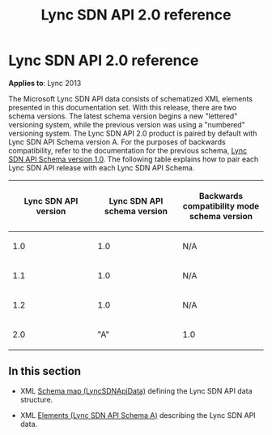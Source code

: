 ﻿---
title: Lync SDN API 2.0 reference
TOCTitle: Lync SDN API 2.0 reference
ms:assetid: bf0da430-0043-29be-a002-308827b8d93e
ms:mtpsurl: https://msdn.microsoft.com/en-us/library/Dn387070(v=office.15)
ms:contentKeyID: 56685841
ms.date: 07/24/2014
mtps_version: v=office.15
---

# Lync SDN API 2.0 reference

**Applies to**: Lync 2013

The Microsoft Lync SDN API data consists of schematized XML elements presented in this documentation set. With this release, there are two schema versions. The latest schema version begins a new "lettered" versioning system, while the previous version was using a "numbered" versioning system. The Lync SDN API 2.0 product is paired by default with Lync SDN API Schema version A. For the purposes of backwards compatibility, refer to the documentation for the previous schema, [Lync SDN API Schema version 1.0](lync-software-defined-networking-api-2-0.md). The following table explains how to pair each Lync SDN API release with each Lync SDN API Schema.

<table>
<colgroup>
<col style="width: 33%" />
<col style="width: 33%" />
<col style="width: 33%" />
</colgroup>
<thead>
<tr class="header">
<th><p>Lync SDN API version</p></th>
<th><p>Lync SDN API schema version</p></th>
<th><p>Backwards compatibility mode schema version</p></th>
</tr>
</thead>
<tbody>
<tr class="odd">
<td><p>1.0</p></td>
<td><p>1.0</p></td>
<td><p>N/A</p></td>
</tr>
<tr class="even">
<td><p>1.1</p></td>
<td><p>1.0</p></td>
<td><p>N/A</p></td>
</tr>
<tr class="odd">
<td><p>1.2</p></td>
<td><p>1.0</p></td>
<td><p>N/A</p></td>
</tr>
<tr class="even">
<td><p>2.0</p></td>
<td><p>&quot;A&quot;</p></td>
<td><p>1.0</p></td>
</tr>
</tbody>
</table>


## In this section

  - XML [Schema map (LyncSDNApiData)](schema-map-lyncsdnapidata.md) defining the Lync SDN API data structure.

  - XML [Elements (Lync SDN API Schema A)](elements-lync-sdn-api-schema-a.md) describing the Lync SDN API data.

